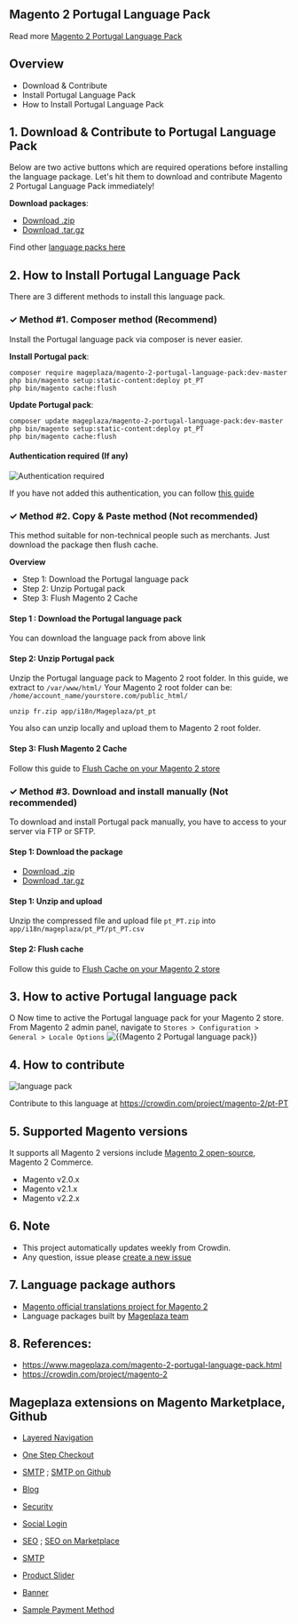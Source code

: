 ## Magento 2 Portugal Language Pack



Read more [Magento 2 Portugal Language Pack](https://www.mageplaza.com/magento-2-portugal-language-pack.html)


## Overview

- Download & Contribute
- Install Portugal Language Pack
- How to Install Portugal Language Pack

## 1. Download & Contribute to Portugal Language Pack

Below are two active buttons which are required operations before installing the language package. Let's hit them to download and contribute Magento 2 Portugal Language Pack immediately!

**Download packages**:

- [Download .zip](https://github.com/mageplaza/magento-2-portugal-language-pack/archive/master.zip)
- [Download .tar.gz](https://github.com/mageplaza/magento-2-portugal-language-pack/tarball/master)


Find other [language packs here](https://www.mageplaza.com/kb/magento-2-language-pack/)

## 2. How to Install Portugal Language Pack

There are 3 different methods to install this language pack.

### ✓ Method #1. Composer method (Recommend)
Install the Portugal language pack via composer is never easier.

**Install Portugal pack**:

```
composer require mageplaza/magento-2-portugal-language-pack:dev-master
php bin/magento setup:static-content:deploy pt_PT
php bin/magento cache:flush

```


**Update  Portugal pack**:

```
composer update mageplaza/magento-2-portugal-language-pack:dev-master
php bin/magento setup:static-content:deploy pt_PT
php bin/magento cache:flush

```

#### Authentication required (If any)

![Authentication required](https://cdn.mageplaza.com/media/general/dmryiPk.png)

If you have not added this authentication, you can follow [this guide](http://devdocs.magento.com/guides/v2.0/install-gde/prereq/connect-auth.html)


### ✓ Method #2. Copy & Paste method (Not recommended)

This method suitable for non-technical people such as merchants. Just download the package then flush cache.

**Overview**

- Step 1: Download the Portugal language pack
- Step 2: Unzip Portugal pack
- Step 3: Flush Magento 2 Cache

#### Step 1 : Download the Portugal language pack

You can download the language pack from above link

#### Step 2: Unzip Portugal pack

Unzip the Portugal language pack to Magento 2 root folder. In this guide, we extract to `/var/www/html/`
Your Magento 2 root folder can be: `/home/account_name/yourstore.com/public_html/`

```
unzip fr.zip app/i18n/Mageplaza/pt_pt
```

You also can unzip locally and upload them to Magento 2 root folder.

#### Step 3: Flush Magento 2 Cache

Follow this guide to [Flush Cache on your Magento 2 store](https://www.mageplaza.com/kb/how-flush-enable-disable-cache.html)


### ✓ Method #3. Download and install manually (Not recommended)

To download and install Portugal pack manually, you have to access to your server via FTP or SFTP.

#### Step 1: Download the package

- [Download .zip](https://github.com/mageplaza/magento-2-portugal-language-pack/archive/master.zip)
- [Download .tar.gz](https://github.com/mageplaza/magento-2-portugal-language-pack/tarball/master)

#### Step 1: Unzip and upload

Unzip the compressed file and upload file `pt_PT.zip` into `app/i18n/mageplaza/pt_PT/pt_PT.csv`

#### Step 2: Flush cache

Follow this guide to [Flush Cache on your Magento 2 store](https://www.mageplaza.com/kb/how-flush-enable-disable-cache.html)


## 3. How to active Portugal language pack
O
Now time to active the Portugal language pack for your Magento 2 store. From Magento 2 admin panel, navigate to `Stores > Configuration > General > Locale Options`
![{{Magento 2 Portugal language pack}}](https://cdn.mageplaza.com/media/general/aPSUA0l.png)


## 4. How to contribute

![language pack](http://progressed.io/bar/{{process}}?title=translated)

Contribute to this language at https://crowdin.com/project/magento-2/pt-PT

## 5. Supported Magento versions

It supports all Magento 2 versions include [Magento 2 open-source](https://www.mageplaza.com/download-magento/), Magento 2 Commerce.


- Magento v2.0.x
- Magento v2.1.x
- Magento v2.2.x



## 6. Note

- This project automatically updates weekly from Crowdin.
- Any question, issue please [create a new issue](https://github.com/mageplaza/magento-2-portugal-language-pack/issues/new)

## 7. Language package authors

- [Magento official translations project for Magento 2](https://crowdin.com/project/magento-2)
- Language packages built by [Mageplaza team](https://www.mageplaza.com/)


## 8. References:

- https://www.mageplaza.com/magento-2-portugal-language-pack.html
- https://crowdin.com/project/magento-2








## Mageplaza extensions on Magento Marketplace, Github


- [Layered Navigation](https://marketplace.magento.com/mageplaza-layered-navigation-m2.html)
- [One Step Checkout](https://marketplace.magento.com/mageplaza-magento-2-one-step-checkout-extension.html)
- [SMTP](https://marketplace.magento.com/mageplaza-module-smtp.html) ; [SMTP on Github](https://github.com/mageplaza/magento-2-smtp)
- [Blog](https://github.com/mageplaza/magento-2-blog)
- [Security](https://marketplace.magento.com/mageplaza-module-security.html)
- [Social Login](https://github.com/mageplaza/magento-2-social-login)

- [SEO](https://github.com/mageplaza/magento-2-seo) ; [SEO on Marketplace](https://marketplace.magento.com/mageplaza-magento-2-seo-extension.html)

- [SMTP](https://github.com/mageplaza/magento-2-smtp)

- [Product Slider](https://github.com/mageplaza/magento-2-product-slider)

- [Banner](https://github.com/mageplaza/magento-2-banner-slider)

- [Sample Payment Method](https://github.com/mageplaza/magento-2-sample-payment-method)



